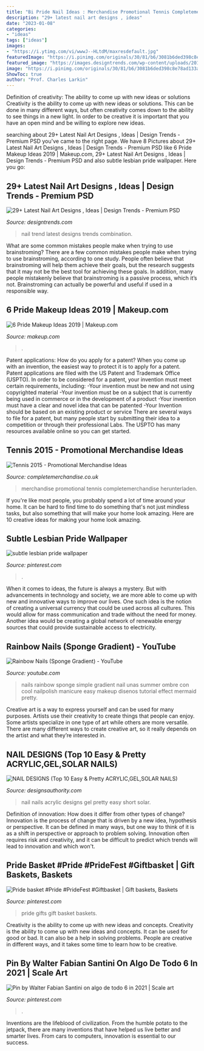 ```yaml
---
title: "Bi Pride Nail Ideas : Merchandise Promotional Tennis Completemerchandise Herunterladen"
description: "29+ latest nail art designs , ideas"
date: "2023-01-08"
categories:
- "ideas"
tags: ["ideas"]
images:
- "https://i.ytimg.com/vi/wwwJ--HLtdM/maxresdefault.jpg"
featuredImage: "https://i.pinimg.com/originals/30/81/b6/3081b6ded398c8e78ad133a268ce4f43.jpg"
featured_image: "https://images.designtrends.com/wp-content/uploads/2016/04/05053821/Black-And-White-Combination-Nail-Art-Trend.jpg"
image: "https://i.pinimg.com/originals/30/81/b6/3081b6ded398c8e78ad133a268ce4f43.jpg"
ShowToc: true
author: "Prof. Charles Larkin"
---
```



Definition of creativity: The ability to come up with new ideas or solutions
Creativity is the ability to come up with new ideas or solutions. This can be done in many different ways, but often creativity comes down to the ability to see things in a new light. In order to be creative it is important that you have an open mind and be willing to explore new ideas.

	

		
searching about 29+ Latest Nail Art Designs , Ideas | Design Trends - Premium PSD you've came to the right page. We have 8 Pictures about 29+ Latest Nail Art Designs , Ideas | Design Trends - Premium PSD like 6 Pride Makeup Ideas 2019 | Makeup.com, 29+ Latest Nail Art Designs , Ideas | Design Trends - Premium PSD and also subtle lesbian pride wallpaper. Here you go:
		
    
## 29+ Latest Nail Art Designs , Ideas | Design Trends - Premium PSD

<img loading=lazy src="https://images.designtrends.com/wp-content/uploads/2016/04/05053821/Black-And-White-Combination-Nail-Art-Trend.jpg" onerror="this.onerror=null;this.src='https://tse3.mm.bing.net/th?id=OIP.jcb2Qu1wyodV3M_7gnNBEgHaHa&amp;pid=15.1';" alt="29+ Latest Nail Art Designs , Ideas | Design Trends - Premium PSD">

_Source: designtrends.com_

>nail trend latest designs trends combination. 

	

What are some common mistakes people make when trying to use brainstroming?
There are a few common mistakes people make when trying to use brainstroming, according to one study. People often believe that brainstroming will help them achieve their goals, but the research suggests that it may not be the best tool for achieving these goals. In addition, many people mistakenly believe that brainstroming is a passive process, which it’s not. Brainstroming can actually be powerful and useful if used in a responsible way.

    
## 6 Pride Makeup Ideas 2019 | Makeup.com

<img loading=lazy src="https://www.makeup.com/-/media/project/loreal/brand-sites/mdc/americas/us/articles/2019/06_june/10-makeup-looks-for-pride-month/pridemakeuplooksthatdontincluderainbowsheromudc061019.jpg" onerror="this.onerror=null;this.src='https://tse3.mm.bing.net/th?id=OIP.xQleIjQw7S1mw5M6NDLj9QHaFj&amp;pid=15.1';" alt="6 Pride Makeup Ideas 2019 | Makeup.com">

_Source: makeup.com_

>. 

	

Patent applications: How do you apply for a patent?
When you come up with an invention, the easiest way to protect it is to apply for a patent. Patent applications are filed with the US Patent and Trademark Office (USPTO). In order to be considered for a patent, your invention must meet certain requirements, including: 
-Your invention must be new and not using copyrighted material
-Your invention must be on a subject that is currently being used in commerce or in the development of a product
-Your invention must have a clear and novel idea that can be patented
-Your Invention should be based on an existing product or service There are several ways to file for a patent, but many people start by submitting their idea to a competition or through their professional Labs. The USPTO has many resources available online so you can get started.

    
## Tennis 2015 - Promotional Merchandise Ideas

<img loading=lazy src="http://www.completemerchandise.co.uk/blog/wp-content/uploads/2015/04/Products-2.png" onerror="this.onerror=null;this.src='https://tse2.mm.bing.net/th?id=OIP.NtFlaiyL8uApTIsfqXpw8QHaRx&amp;pid=15.1';" alt="Tennis 2015 - Promotional Merchandise Ideas">

_Source: completemerchandise.co.uk_

>merchandise promotional tennis completemerchandise herunterladen. 

	

If you're like most people, you probably spend a lot of time around your home. It can be hard to find time to do something that's not just mindless tasks, but also something that will make your home look amazing. Here are 10 creative ideas for making your home look amazing.

    
## Subtle Lesbian Pride Wallpaper

<img loading=lazy src="https://i.pinimg.com/736x/7f/04/3f/7f043fc2d319f2620805e077c7c1ac56.jpg" onerror="this.onerror=null;this.src='https://tse3.mm.bing.net/th?id=OIP.6FhFrnKEwBxxOz5NpRt0jgHaNJ&amp;pid=15.1';" alt="subtle lesbian pride wallpaper">

_Source: pinterest.com_

>. 

	

When it comes to ideas, the future is always a mystery. But with advancements in technology and society, we are more able to come up with new and innovative ways to improve our lives. One such idea is the notion of creating a universal currency that could be used across all cultures. This would allow for mass communication and trade without the need for money. Another idea would be creating a global network of renewable energy sources that could provide sustainable access to electricity.

    
## Rainbow Nails (Sponge Gradient) - YouTube

<img loading=lazy src="https://i.ytimg.com/vi/wwwJ--HLtdM/maxresdefault.jpg" onerror="this.onerror=null;this.src='https://tse1.mm.bing.net/th?id=OIP.afNr-jkNEGJxPIJJhjacBwHaEK&amp;pid=15.1';" alt="Rainbow Nails (Sponge Gradient) - YouTube">

_Source: youtube.com_

>nails rainbow sponge simple gradient nail unas summer ombre con cool nailpolish manicure easy makeup disenos tutorial effect mermaid pretty. 

	

Creative art is a way to express yourself and can be used for many purposes. Artists use their creativity to create things that people can enjoy. Some artists specialize in one type of art while others are more versatile. There are many different ways to create creative art, so it really depends on the artist and what they’re interested in.

    
## NAIL DESIGNS (Top 10 Easy &amp; Pretty ACRYLIC,GEL,SOLAR NAILS)

<img loading=lazy src="http://www.designsauthority.com/wp-content/uploads/2015/08/acrylic-nail-2-1024x768.jpg" onerror="this.onerror=null;this.src='https://tse3.mm.bing.net/th?id=OIP.hUQKgJSC62r3J2B6H2JtzgHaFj&amp;pid=15.1';" alt="NAIL DESIGNS (Top 10 Easy &amp; Pretty ACRYLIC,GEL,SOLAR NAILS)">

_Source: designsauthority.com_

>nail nails acrylic designs gel pretty easy short solar. 

	

Definition of innovation: How does it differ from other types of change?
Innovation is the process of change that is driven by a new idea, hypothesis or perspective. It can be defined in many ways, but one way to think of it is as a shift in perspective or approach to problem solving. Innovation often requires risk and creativity, and it can be difficult to predict which trends will lead to innovation and which won't.

    
## Pride Basket #Pride #PrideFest #Giftbasket | Gift Baskets, Baskets

<img loading=lazy src="https://i.pinimg.com/originals/3e/84/23/3e84235e3e21506fbc215bbac80b1d40.jpg" onerror="this.onerror=null;this.src='https://tse4.mm.bing.net/th?id=OIP.5JTtDm_iXX4nwEJjozvU0gHaLr&amp;pid=15.1';" alt="Pride basket #Pride #PrideFest #Giftbasket | Gift baskets, Baskets">

_Source: pinterest.com_

>pride gifts gift basket baskets. 

	

Creativity is the ability to come up with new ideas and concepts.
Creativity is the ability to come up with new ideas and concepts. It can be used for good or bad. It can also be a help in solving problems. People are creative in different ways, and it takes some time to learn how to be creative.

    
## Pin By Walter Fabian Santini On Algo De Todo 6 In 2021 | Scale Art

<img loading=lazy src="https://i.pinimg.com/originals/30/81/b6/3081b6ded398c8e78ad133a268ce4f43.jpg" onerror="this.onerror=null;this.src='https://tse3.mm.bing.net/th?id=OIP.Zys9XnfDShlUPDe_APqNYgHaJ3&amp;pid=15.1';" alt="Pin by Walter Fabian Santini on algo de todo 6 in 2021 | Scale art">

_Source: pinterest.com_

>. 

	

Inventions are the lifeblood of civilization. From the humble potato to the jetpack, there are many inventions that have helped us live better and smarter lives. From cars to computers, innovation is essential to our success.

